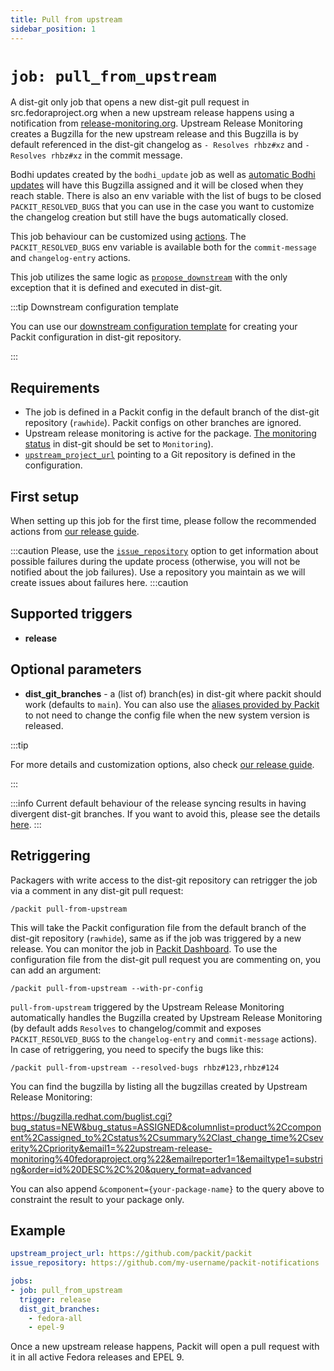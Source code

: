```yaml
---
title: Pull from upstream
sidebar_position: 1
---
```


# `job: pull_from_upstream`

A dist-git only job that opens a new dist-git pull request in
src.fedoraproject.org when a new upstream release happens using a notification
from [release-monitoring.org](https://release-monitoring.org/). Upstream Release Monitoring creates a Bugzilla
for the new upstream release and this Bugzilla is by default referenced in the dist-git changelog as
`- Resolves rhbz#xz` and `- Resolves rhbz#xz` in the commit message. 


Bodhi updates created by the `bodhi_update` job as well as [automatic Bodhi updates](https://fedora-infra.github.io/bodhi/6.0/user/automatic_updates.html) will have this Bugzilla assigned and it will be closed when they reach stable.
There is also an env variable with the list of bugs to be closed
`PACKIT_RESOLVED_BUGS` that you can use in the case you want to customize the changelog creation but still have
the bugs automatically closed.

This job behaviour can be customized
using [actions](/docs/configuration/actions#syncing-the-release). The `PACKIT_RESOLVED_BUGS` env variable is 
available both for the `commit-message` and `changelog-entry` actions.

This job utilizes the same logic as [`propose_downstream`](/docs/configuration/upstream/propose_downstream) with the only
exception that it is defined and executed in dist-git.

:::tip Downstream configuration template

You can use our [downstream configuration template](/docs/configuration/downstream_configuration_template) 
for creating your Packit configuration in dist-git repository.

:::

## Requirements

* The job is defined in a Packit config in the default branch of the dist-git
  repository (`rawhide`). Packit configs on other branches are ignored.
* Upstream release monitoring is active for the package. [The monitoring
  status](https://docs.fedoraproject.org/en-US/package-maintainers/Upstream_Release_Monitoring/)
  in dist-git should be set to `Monitoring`).
* [`upstream_project_url`](/docs/configuration#upstream_project_url) pointing to a Git repository is defined in the configuration.

## First setup
When setting up this job for the first time, please follow the recommended actions from 
[our release guide](/docs/fedora-releases-guide#first-setup).

:::caution
Please, use the [`issue_repository`](/docs/configuration#issue_repository) option to get information about
possible failures during the update process (otherwise, you will not be notified about the job failures).
Use a repository you maintain as we will create issues about failures here.
:::caution


## Supported triggers

* **release**


## Optional parameters

* **dist_git_branches** - a (list of) branch(es) in dist-git where packit should work (defaults to `main`).
  You can also use the [aliases provided by Packit](/docs/configuration#aliases)
  to not need to change the config file when the new system version is released.

:::tip 

For more details and customization options, also check 
[our release guide](/docs/fedora-releases-guide#pull-from-upstream-job).

:::


:::info
Current default behaviour of the release syncing results in having divergent dist-git branches. If you want to avoid this,
please see the details [here](/docs/fedora-releases-guide#keeping-dist-git-branches-non-divergent).
:::

## Retriggering
Packagers with write access to the dist-git repository can retrigger the job
via a comment in any dist-git pull request:

    /packit pull-from-upstream

This will take the Packit configuration file from the default branch of the dist-git
  repository (`rawhide`), same as if the job was triggered by a new release. 
You can monitor the job in [Packit Dashboard](https://dashboard.packit.dev/jobs/pull-from-upstreams).
To use the configuration file from the dist-git pull request you are commenting on, you can add an argument:

    /packit pull-from-upstream --with-pr-config


`pull-from-upstream` triggered by the Upstream Release Monitoring automatically handles the Bugzilla created by Upstream
Release Monitoring (by default adds `Resolves` to changelog/commit and exposes `PACKIT_RESOLVED_BUGS` to the `changelog-entry` and `commit-message`
actions). In case of retriggering, you need to specify the bugs like this:

    /packit pull-from-upstream --resolved-bugs rhbz#123,rhbz#124

You can find the bugzilla by listing all the bugzillas created by Upstream Release Monitoring:

https://bugzilla.redhat.com/buglist.cgi?bug_status=NEW&bug_status=ASSIGNED&columnlist=product%2Ccomponent%2Cassigned_to%2Cstatus%2Csummary%2Clast_change_time%2Cseverity%2Cpriority&email1=%22upstream-release-monitoring%40fedoraproject.org%22&emailreporter1=1&emailtype1=substring&order=id%20DESC%2C%20&query_format=advanced

You can also append `&component={your-package-name}` to the query above to constraint the result to your package only.

## Example

```yaml
upstream_project_url: https://github.com/packit/packit
issue_repository: https://github.com/my-username/packit-notifications

jobs:
- job: pull_from_upstream
  trigger: release
  dist_git_branches:
    - fedora-all
    - epel-9
```

Once a new upstream release happens, Packit will open a pull request with it in
all active Fedora releases and EPEL 9.


